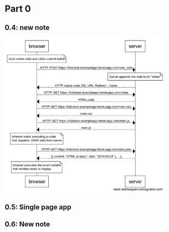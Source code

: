 # **Part 0**

## **0.4: new note**
<img src="04_NewNote_Sequence.png">

## **0.5: Single page app**

## **0.6: New note**
